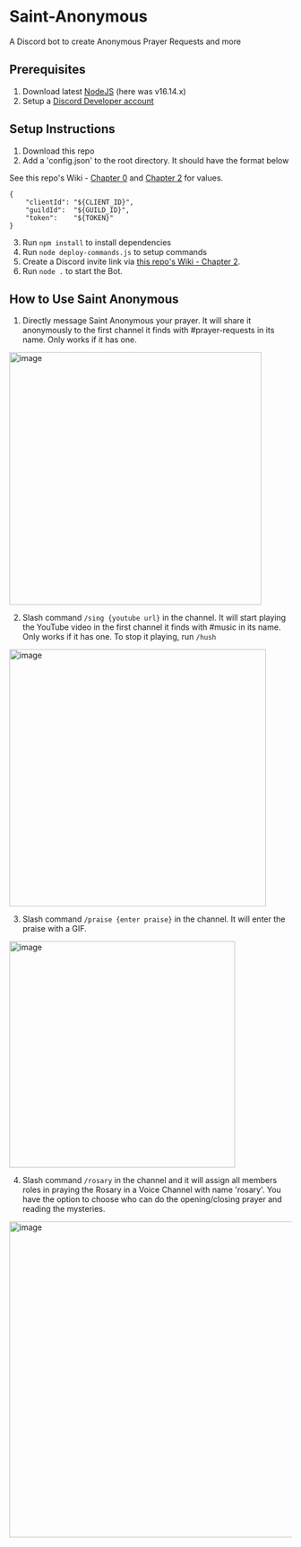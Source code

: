 # Saint-Anonymous

A Discord bot to create Anonymous Prayer Requests and more

## Prerequisites

1. Download latest [NodeJS](https://nodejs.org/en/) (here was v16.14.x)
2. Setup a [Discord Developer account](https://discord.com/login?redirect_to=%2Fdevelopers%2Fapplications)

## Setup Instructions

1. Download this repo
2. Add a 'config.json' to the root directory. It should have the format below

See this repo's Wiki - [Chapter 0](https://github.com/JoshuaTheEngineer/joshua-creates-a-discord-bot/wiki/How-to-Create-a-Discord-Bot#ch-0-initialize-discord-app) and [Chapter 2](https://github.com/JoshuaTheEngineer/joshua-creates-a-discord-bot/wiki/How-to-Create-a-Discord-Bot#ch-2-setup-your-discord-bot-app-for-the-server) for values.

```
{
	"clientId":	"${CLIENT_ID}",
	"guildId":	"${GUILD_ID}",
	"token":	"${TOKEN}"
}
```

3. Run `npm install` to install dependencies
4. Run `node deploy-commands.js` to setup commands
5. Create a Discord invite link via [this repo's Wiki - Chapter 2](https://github.com/JoshuaTheEngineer/joshua-creates-a-discord-bot/wiki/How-to-Create-a-Discord-Bot#ch-2-setup-your-discord-bot-app-for-the-server).
6. Run `node .` to start the Bot.

## How to Use Saint Anonymous

1. Directly message Saint Anonymous your prayer. It will share it anonymously to the first channel it finds with #prayer-requests in its name. Only works if it has one.

<img width="450" alt="image" src="https://user-images.githubusercontent.com/13317525/168947090-5a8f635c-cde5-4983-986c-efbeef7795aa.png">

2. Slash command `/sing {youtube url}` in the channel. It will start playing the YouTube video in the first channel it finds with #music in its name. Only works if it has one. To stop it playing, run `/hush`

<img width="458" alt="image" src="https://user-images.githubusercontent.com/13317525/168946833-378a2e32-f486-43ea-af09-debb88db4810.png">

3. Slash command `/praise {enter praise}` in the channel. It will enter the praise with a GIF.

<img width="403" alt="image" src="https://user-images.githubusercontent.com/13317525/168947395-91975fc0-ca0b-4818-a2aa-aa5cda84217f.png">

4. Slash command `/rosary` in the channel and it will assign all members roles in praying the Rosary in a Voice Channel with name 'rosary'. You have the option to choose who can do the opening/closing prayer and reading the mysteries.

<img width="563" alt="image" src="https://user-images.githubusercontent.com/13317525/162878465-feb38fdc-cfd7-4177-adc9-88213d5d64cc.png">
